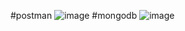 #postman
![image](https://github.com/Vishal1092003/-Web-Team-Hackathon-STUDENT-REPORT--backend/assets/130352440/26f244e7-ad5e-47d3-a05a-1f53679c6369)
#mongodb
![image](https://github.com/Vishal1092003/-Web-Team-Hackathon-STUDENT-REPORT--backend/assets/130352440/4040f1b8-5eb1-4982-90bb-47ee5c49137f)

